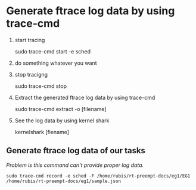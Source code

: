 # Generate ftrace log data by using trace-cmd

1. start tracing

    sudo trace-cmd start -e sched 

2. do something whatever you want

3. stop tracigng

    sudo trace-cmd stop 

4. Extract the generated ftrace log data by using trace-cmd 

    sudo trace-cmd extract -o [filename]

5. See the log data by using kernel shark
    
    kernelshark [fiename]


## Generate ftrace log data of our tasks

*Problem is this command can't provide proper log data.*

    sudo trace-cmd record -e sched -F /home/rubis/rt-preempt-docs/eg1/EG1 /home/rubis/rt-preempt-docs/eg1/sample.json